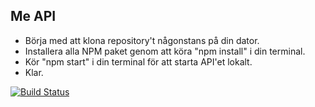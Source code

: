 ## Me API

- Börja med att klona repository't någonstans på din dator.
- Installera alla NPM paket genom att köra "npm install" i din terminal.
- Kör "npm start" i din terminal för att starta API'et lokalt.
- Klar.

[![Build Status](https://app.travis-ci.com/robingtemp/editor-backend.svg?branch=main)](https://app.travis-ci.com/robingtemp/editor-backend)